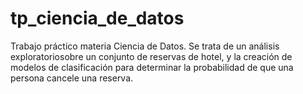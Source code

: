 # tp_ciencia_de_datos
Trabajo práctico materia Ciencia de Datos. Se trata de un análisis exploratoriosobre un conjunto de reservas de hotel, y la creación de modelos de clasificación para determinar la probabilidad de que una persona cancele una reserva.
